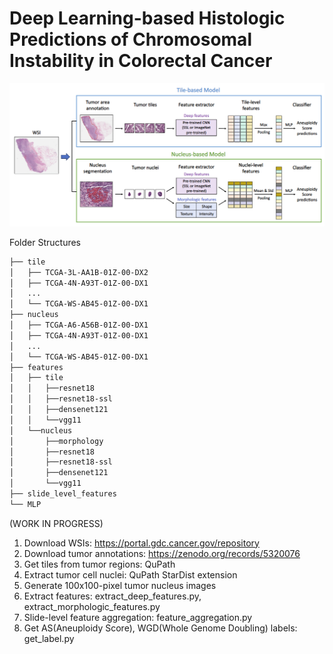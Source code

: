 # Deep Learning-based Histologic Predictions of Chromosomal Instability in Colorectal Cancer 

![alt text](https://github.com/BeautifulMath/WSI_CIN/blob/main/Image/Figure01.png?raw=true)

Folder Structures
```bash
├── tile
│   ├── TCGA-3L-AA1B-01Z-00-DX2
│   ├── TCGA-4N-A93T-01Z-00-DX1
│   ...
│   └── TCGA-WS-AB45-01Z-00-DX1
├── nucleus
│   ├── TCGA-A6-A56B-01Z-00-DX1
│   ├── TCGA-4N-A93T-01Z-00-DX1
│   ...
│   └── TCGA-WS-AB45-01Z-00-DX1
├── features
│   ├── tile
│   │   ├──resnet18
│   │   ├──resnet18-ssl
│   │   ├──densenet121
│   │   └──vgg11
│   └──nucleus
│       ├──morphology
│       ├──resnet18
│       ├──resnet18-ssl
│       ├──densenet121
│       └──vgg11
├── slide_level_features
└── MLP
``` 

(WORK IN PROGRESS)

1. Download WSIs: <https://portal.gdc.cancer.gov/repository>
2. Download tumor annotations: <https://zenodo.org/records/5320076>
3. Get tiles from tumor regions: QuPath
4. Extract tumor cell nuclei: QuPath StarDist extension
5. Generate 100x100-pixel tumor nucleus images
6. Extract features: extract_deep_features.py, extract_morphologic_features.py
7. Slide-level feature aggregation: feature_aggregation.py
8. Get AS(Aneuploidy Score), WGD(Whole Genome Doubling) labels: get_label.py

